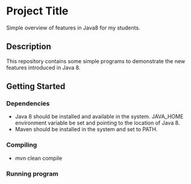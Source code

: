 # Project Title

Simple overview of features in Java8 for my students.

## Description

This repository contains some simple programs to demonstrate the new features introduced in Java 8. 

## Getting Started

### Dependencies

* Java 8 should be installed and available in the system. JAVA_HOME environment variable be set and pointing to the location of Java 8.
* Maven should be installed in the system and set to PATH.

### Compiling

* mvn clean compile

### Running program

